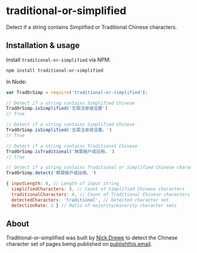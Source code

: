# traditional-or-simplified
Detect if a string contains Simplified or Traditional Chinese characters.
## Installation & usage
Install `traditional-or-simplified` via NPM:
```sh
npm install traditional-or-simplified
```
In Node:
```js
var TradOrSimp = require('traditional-or-simplified');

// Detect if a string contains Simplified Chinese
TradOrSimp.isSimplified('无需注册或设置')
// True

// Detect if a string contains Simplified Chinese
TradOrSimp.isSimplified('无需注册或设置。')
// True

// Detect if a string contains Traditional Chinese
TradOrSimp.isTraditional('無需帳戶或註冊。')
// True

// Detect if a string contains Traditional or Simplified Chinese characters
TradOrSimp.detect('無需帳戶或註冊。')

{ inputLength: 8, // Length of input string
  simplifiedCharacters: 0, // Count of Simplified Chinese characters
  traditionalCharacters: 4, // Count of Traditional Chinese characters
  detectedCharacters: 'traditional', // Detected character set
  detectionRate: 1 } // Ratio of majority/minority character sets
```
## About
Traditional-or-simplified was built by [Nick Drewe](https://www.twitter.com/nickdrewe) to detect the Chinese character set of pages being published on [publishthis.email](https://www.publishthis.email).
